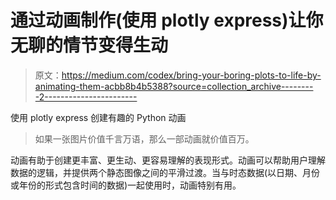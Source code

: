# 通过动画制作(使用 plotly express)让你无聊的情节变得生动

> 原文：<https://medium.com/codex/bring-your-boring-plots-to-life-by-animating-them-acbb8b4b5388?source=collection_archive---------2----------------------->

使用 plotly express 创建有趣的 Python 动画

> 如果一张图片价值千言万语，那么一部动画就价值百万。

动画有助于创建更丰富、更生动、更容易理解的表现形式。动画可以帮助用户理解数据的逻辑，并提供两个静态图像之间的平滑过渡。当与时态数据(以日期、月份或年份的形式包含时间的数据)一起使用时，动画特别有用。